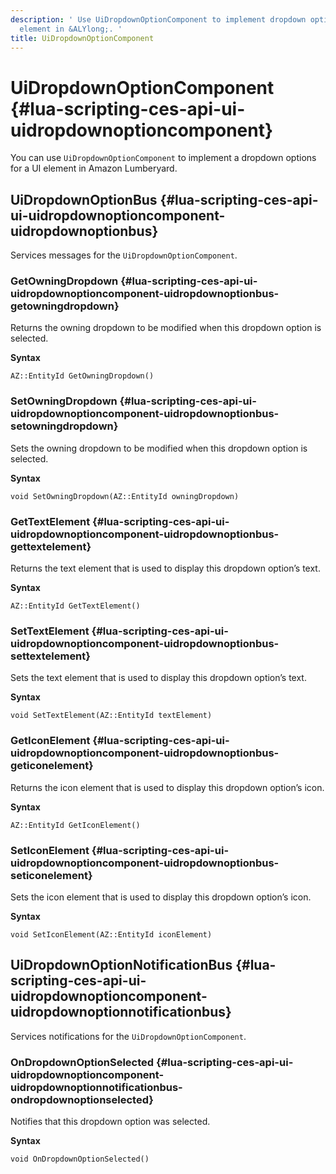 ```yaml
---
description: ' Use UiDropdownOptionComponent to implement dropdown options for a UI
  element in &ALYlong;. '
title: UiDropdownOptionComponent
---
```

# UiDropdownOptionComponent {#lua-scripting-ces-api-ui-uidropdownoptioncomponent}

You can use `UiDropdownOptionComponent` to implement a dropdown options for a UI element in Amazon Lumberyard\.

## UiDropdownOptionBus {#lua-scripting-ces-api-ui-uidropdownoptioncomponent-uidropdownoptionbus}

Services messages for the `UiDropdownOptionComponent`\.

### GetOwningDropdown {#lua-scripting-ces-api-ui-uidropdownoptioncomponent-uidropdownoptionbus-getowningdropdown}

Returns the owning dropdown to be modified when this dropdown option is selected\.

**Syntax**

```
AZ::EntityId GetOwningDropdown()
```

### SetOwningDropdown {#lua-scripting-ces-api-ui-uidropdownoptioncomponent-uidropdownoptionbus-setowningdropdown}

Sets the owning dropdown to be modified when this dropdown option is selected\.

**Syntax**

```
void SetOwningDropdown(AZ::EntityId owningDropdown)
```

### GetTextElement {#lua-scripting-ces-api-ui-uidropdownoptioncomponent-uidropdownoptionbus-gettextelement}

Returns the text element that is used to display this dropdown option’s text\.

**Syntax**

```
AZ::EntityId GetTextElement()
```

### SetTextElement {#lua-scripting-ces-api-ui-uidropdownoptioncomponent-uidropdownoptionbus-settextelement}

Sets the text element that is used to display this dropdown option’s text\.

**Syntax**

```
void SetTextElement(AZ::EntityId textElement)
```

### GetIconElement {#lua-scripting-ces-api-ui-uidropdownoptioncomponent-uidropdownoptionbus-geticonelement}

Returns the icon element that is used to display this dropdown option’s icon\.

**Syntax**

```
AZ::EntityId GetIconElement()
```

### SetIconElement {#lua-scripting-ces-api-ui-uidropdownoptioncomponent-uidropdownoptionbus-seticonelement}

Sets the icon element that is used to display this dropdown option’s icon\.

**Syntax**

```
void SetIconElement(AZ::EntityId iconElement)
```

## UiDropdownOptionNotificationBus {#lua-scripting-ces-api-ui-uidropdownoptioncomponent-uidropdownoptionnotificationbus}

Services notifications for the `UiDropdownOptionComponent`\. 

### OnDropdownOptionSelected {#lua-scripting-ces-api-ui-uidropdownoptioncomponent-uidropdownoptionnotificationbus-ondropdownoptionselected}

Notifies that this dropdown option was selected\.

**Syntax**

```
void OnDropdownOptionSelected()
```